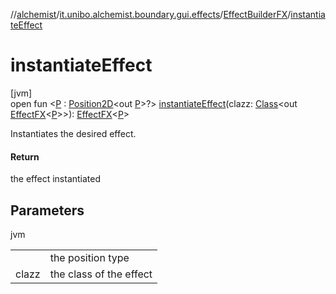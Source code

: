 //[alchemist](../../../index.md)/[it.unibo.alchemist.boundary.gui.effects](../index.md)/[EffectBuilderFX](index.md)/[instantiateEffect](instantiate-effect.md)

# instantiateEffect

[jvm]\
open fun <[P](instantiate-effect.md) : [Position2D](../../it.unibo.alchemist.model.interfaces/-position2-d/index.md)<out [P](../../it.unibo.alchemist.boundary.monitor/-f-x-time-monitor/index.md)>?> [instantiateEffect](instantiate-effect.md)(clazz: [Class](https://docs.oracle.com/javase/8/docs/api/java/lang/Class.html)<out [EffectFX](../-effect-f-x/index.md)<[P](../../it.unibo.alchemist.boundary.monitor/-f-x-time-monitor/index.md)>>): [EffectFX](../-effect-f-x/index.md)<[P](../../it.unibo.alchemist.boundary.monitor/-f-x-time-monitor/index.md)>

Instantiates the desired effect.

#### Return

the effect instantiated

## Parameters

jvm

| | |
|---|---|
| <P> | the position type |
| clazz | the class of the effect |
